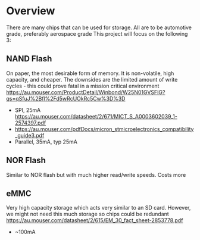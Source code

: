 # Overview

There are many chips that can be used for storage. All are to be automotive grade, preferably aerospace grade This project will focus on the following 3:

## NAND Flash

On paper, the most desirable form of memory. It is non-volatile, high capacity, and cheaper. The downsides are the limited amount of write cycles - this could prove fatal in a mission critical environment
https://au.mouser.com/ProductDetail/Winbond/W25N01GVSFIG?qs=qSfuJ%2Bfl%2Fd5wRcUOkRc5Cw%3D%3D
- SPI, 25mA
https://au.mouser.com/datasheet/2/671/MICT_S_A0003602039_1-2574397.pdf
- https://au.mouser.com/pdfDocs/micron_stmicroelectronics_compatibility_guide3.pdf
- Parallel, 35mA, typ 25mA
## NOR Flash

Similar to NOR flash but with much higher read/write speeds. Costs more

## eMMC

Very high capacity storage which acts very similar to an SD card. However, we might not need this much storage so chips could be redundant
https://au.mouser.com/datasheet/2/615/EM_30_fact_sheet-2853778.pdf
- ~100mA
